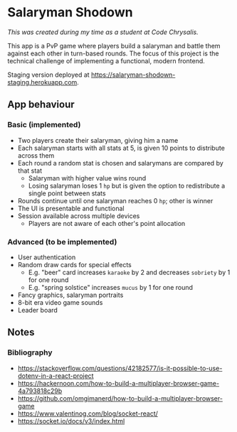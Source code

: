 # Salaryman Shodown

_This was created during my time as a student at Code Chrysalis._

This app is a PvP game where players build a salaryman and battle them against each other in turn-based rounds. The focus of this project is the technical challenge of implementing a functional, modern frontend.

Staging version deployed at https://salaryman-shodown-staging.herokuapp.com.

## App behaviour

### Basic (implemented)

- Two players create their salaryman, giving him a name
- Each salaryman starts with all stats at 5, is given 10 points to distribute across them
- Each round a random stat is chosen and salarymans are compared by that stat
  - Salaryman with higher value wins round
  - Losing salaryman loses 1 `hp` but is given the option to redistribute a single point between stats
- Rounds continue until one salaryman reaches 0 `hp`; other is winner
- The UI is presentable and functional
- Session available across multiple devices
  - Players are not aware of each other's point allocation

### Advanced (to be implemented)

- User authentication
- Random draw cards for special effects
  - E.g. "beer" card increases `karaoke` by 2 and decreases `sobriety` by 1 for one round
  - E.g. "spring solstice" increases `mucus` by 1 for one round
- Fancy graphics, salaryman portraits
- 8-bit era video game sounds
- Leader board

## Notes

### Bibliography

- https://stackoverflow.com/questions/42182577/is-it-possible-to-use-dotenv-in-a-react-project
- https://hackernoon.com/how-to-build-a-multiplayer-browser-game-4a793818c29b
- https://github.com/omgimanerd/how-to-build-a-multiplayer-browser-game
- https://www.valentinog.com/blog/socket-react/
- https://socket.io/docs/v3/index.html
